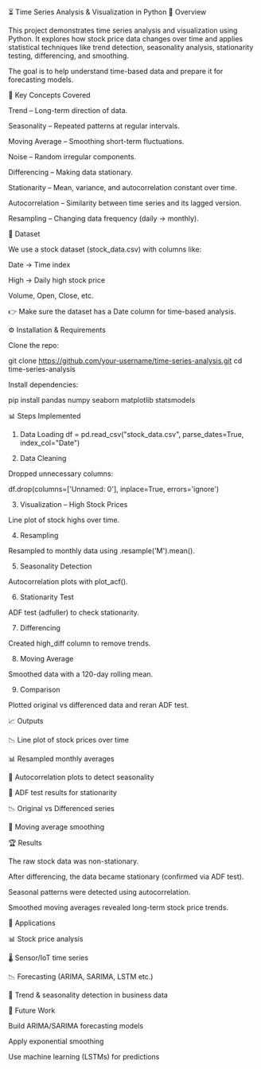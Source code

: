 ⏳ Time Series Analysis & Visualization in Python
📌 Overview

This project demonstrates time series analysis and visualization using Python.
It explores how stock price data changes over time and applies statistical techniques like trend detection, seasonality analysis, stationarity testing, differencing, and smoothing.

The goal is to help understand time-based data and prepare it for forecasting models.

🚀 Key Concepts Covered

Trend – Long-term direction of data.

Seasonality – Repeated patterns at regular intervals.

Moving Average – Smoothing short-term fluctuations.

Noise – Random irregular components.

Differencing – Making data stationary.

Stationarity – Mean, variance, and autocorrelation constant over time.

Autocorrelation – Similarity between time series and its lagged version.

Resampling – Changing data frequency (daily → monthly).

📂 Dataset

We use a stock dataset (stock_data.csv) with columns like:

Date → Time index

High → Daily high stock price

Volume, Open, Close, etc.

👉 Make sure the dataset has a Date column for time-based analysis.

⚙️ Installation & Requirements

Clone the repo:

git clone https://github.com/your-username/time-series-analysis.git
cd time-series-analysis


Install dependencies:

pip install pandas numpy seaborn matplotlib statsmodels

📊 Steps Implemented
1. Data Loading
df = pd.read_csv("stock_data.csv", parse_dates=True, index_col="Date")

2. Data Cleaning

Dropped unnecessary columns:

df.drop(columns=['Unnamed: 0'], inplace=True, errors='ignore')

3. Visualization – High Stock Prices

Line plot of stock highs over time.

4. Resampling

Resampled to monthly data using .resample('M').mean().

5. Seasonality Detection

Autocorrelation plots with plot_acf().

6. Stationarity Test

ADF test (adfuller) to check stationarity.

7. Differencing

Created high_diff column to remove trends.

8. Moving Average

Smoothed data with a 120-day rolling mean.

9. Comparison

Plotted original vs differenced data and reran ADF test.

📈 Outputs

📉 Line plot of stock prices over time

📊 Resampled monthly averages

🔄 Autocorrelation plots to detect seasonality

🧪 ADF test results for stationarity

📉 Original vs Differenced series

📏 Moving average smoothing

🏆 Results

The raw stock data was non-stationary.

After differencing, the data became stationary (confirmed via ADF test).

Seasonal patterns were detected using autocorrelation.

Smoothed moving averages revealed long-term stock price trends.

📌 Applications

📊 Stock price analysis

🌡️ Sensor/IoT time series

📉 Forecasting (ARIMA, SARIMA, LSTM etc.)

📆 Trend & seasonality detection in business data

🔮 Future Work

Build ARIMA/SARIMA forecasting models

Apply exponential smoothing

Use machine learning (LSTMs) for predictions
